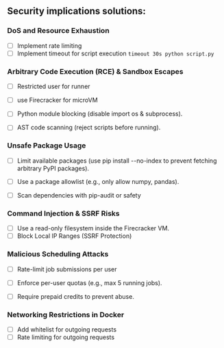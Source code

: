 ## Security implications solutions:
### DoS and Resource Exhaustion
- [ ] Implement rate limiting
- [ ] Implement timeout for script execution `timeout 30s python script.py`

### Arbitrary Code Execution (RCE) & Sandbox Escapes
- [ ] Restricted user for runner
- [ ] use Firecracker for microVM
- [ ] Python module blocking (disable import os & subprocess).
- [ ] AST code scanning (reject scripts before running).


### Unsafe Package Usage
- [ ] Limit available packages (use pip install --no-index to prevent fetching arbitrary PyPI packages).
- [ ] Use a package allowlist (e.g., only allow numpy, pandas).
- [ ] Scan dependencies with pip-audit or safety


### Command Injection & SSRF Risks
- [ ] Use a read-only filesystem inside the Firecracker VM.
- [ ] Block Local IP Ranges (SSRF Protection)

### Malicious Scheduling Attacks
- [ ] Rate-limit job submissions per user
- [ ] Enforce per-user quotas (e.g., max 5 running jobs).
- [ ] Require prepaid credits to prevent abuse.


### Networking Restrictions in Docker
- [ ] Add whitelist for outgoing requests
- [ ] Rate limiting for outgoing requests
